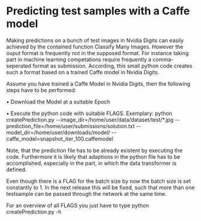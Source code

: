 # Predicting test samples with a Caffe model

Making predictions on a bunch of test images in Nvidia Digits can easily achieved by the contained function Classify Many Images. However the ouput format is frequently not in the supposed format. For instance taking part in machine learning competations require frequently a comma-seperated format as submission. According, this small python code creates such a format based on a trained Caffe model in Nvidia Digits.

Assume you have trained a Caffe Model in Nvidia Digits, then the following steps have to be performed:

  •	Download the Model at a suitable Epoch
  
  •	Execute the python code with suitable FLAGS.
    Exemplary:
    python createPrediction.py --image_dir=/home/user/data/dataset/test/*.jpg --prediction_file=/home/user/submissions/solution.txt --model_dir=/home/user/downloads/model/ --caffe_model=snapshot_iter_100.caffemodel

Note, that the prediction file has to be already existent by executing the code. Furthermore it is likely that adaptions in the python file has to be accomplished, especially in the part, in which the data transformer is defined.

Even though there is a FLAG for the batch size by now the batch size is set constantly to 1. In the next release this will be fixed, such that more than one testsample can be passed through the network at the same time.

For an overview of all FLAGS you just have to type python createPrediction.py -h
